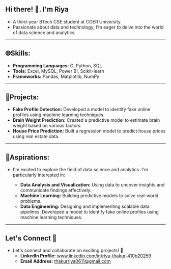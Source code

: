## Hi there! 👋. I'm Riya

-  A third-year BTech CSE student at COER University.
- Passionate about data and technology, I'm eager to delve into the world of data science and analytics.

---
## 🌐**Skills:**

   - **Programming Languages:** C, Python, SQL
   - **Tools:** Excel, MySQL, Power BI, Scikit-learn
   - **Frameworks:** Pandas, Matplotlib, NumPy

---
## 🚀**Projects:**

   - **Fake Profile Detection:** Developed a model to identify fake online profiles using machine learning techniques.
   - **Brain Weight Prediction:** Created a predictive model to estimate brain weight based on various factors.
   - **House Price Prediction:** Built a regression model to predict house prices using real estate data.

---
## 👼**Aspirations:**

- I'm excited to explore the field of data science and analytics. I'm particularly interested in:

   - **Data Analysis and Visualization:** Using data to uncover insights and communicate findings effectively.
   - **Machine Learning:** Building predictive models to solve real-world problems.
   - **Data Engineering:** Designing and implementing scalable data pipelines. Developed a model to identify fake online profiles using machine learning techniques.
---
## **Let's Connect**  🤝
-  Let's connect and collaborate on exciting projects! 🤝
   - **LinkedIn Profile:** www.linkedin.com/in/riya-thakur-410b20259
   - **Email Address:** thakurriya0611@gmail.com

